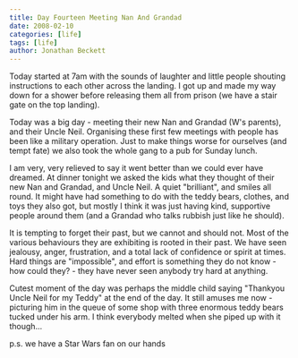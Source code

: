 ```yaml
---
title: Day Fourteen Meeting Nan And Grandad
date: 2008-02-10
categories: [life]
tags: [life]
author: Jonathan Beckett
---
```


Today started at 7am with the sounds of laughter and little people shouting instructions to each other across the landing. I got up and made my way down for a shower before releasing them all from prison (we have a stair gate on the top landing).

Today was a big day - meeting their new Nan and Grandad (W's parents), and their Uncle Neil. Organising these first few meetings with people has been like a military operation. Just to make things worse for ourselves (and tempt fate) we also took the whole gang to a pub for Sunday lunch.

I am very, very relieved to say it went better than we could ever have dreamed. At dinner tonight we asked the kids what they thought of their new Nan and Grandad, and Uncle Neil. A quiet "brilliant", and smiles all round. It might have had something to do with the teddy bears, clothes, and toys they also got, but mostly I think it was just having kind, supportive people around them (and a Grandad who talks rubbish just like he should).

It is tempting to forget their past, but we cannot and should not. Most of the various behaviours they are exhibiting is rooted in their past. We have seen jealousy, anger, frustration, and a total lack of confidence or spirit at times. Hard things are "impossible", and effort is something they do not know - how could they? - they have never seen anybody try hard at anything.

Cutest moment of the day was perhaps the middle child saying "Thankyou Uncle Neil for my Teddy" at the end of the day. It still amuses me now - picturing him in the queue of some shop with three enormous teddy bears tucked under his arm. I think everybody melted when she piped up with it though...

p.s. we have a Star Wars fan on our hands